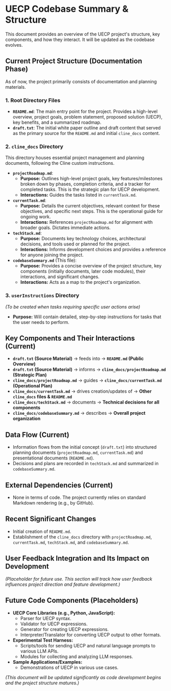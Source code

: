# UECP Codebase Summary & Structure

This document provides an overview of the UECP project's structure, key components, and how they interact. It will be updated as the codebase evolves.

## Current Project Structure (Documentation Phase)

As of now, the project primarily consists of documentation and planning materials.

### 1. Root Directory Files
*   **`README.md`**: The main entry point for the project. Provides a high-level overview, project goals, problem statement, proposed solution (UECP), key benefits, and a summarized roadmap.
*   **`draft.txt`**: The initial white paper outline and draft content that served as the primary source for the `README.md` and initial `cline_docs` content.

### 2. `cline_docs` Directory
This directory houses essential project management and planning documents, following the Cline custom instructions.

*   **`projectRoadmap.md`**:
    *   **Purpose:** Outlines high-level project goals, key features/milestones broken down by phases, completion criteria, and a tracker for completed tasks. This is the strategic plan for UECP development.
    *   **Interactions:** Guides the tasks listed in `currentTask.md`.
*   **`currentTask.md`**:
    *   **Purpose:** Details the current objectives, relevant context for these objectives, and specific next steps. This is the operational guide for ongoing work.
    *   **Interactions:** References `projectRoadmap.md` for alignment with broader goals. Dictates immediate actions.
*   **`techStack.md`**:
    *   **Purpose:** Documents key technology choices, architectural decisions, and tools used or planned for the project.
    *   **Interactions:** Informs development choices and provides a reference for anyone joining the project.
*   **`codebaseSummary.md`** (This file):
    *   **Purpose:** Provides a concise overview of the project structure, key components (initially documents, later code modules), their interactions, and significant changes.
    *   **Interactions:** Acts as a map to the project's organization.

### 3. `userInstructions` Directory
*(To be created when tasks requiring specific user actions arise)*
*   **Purpose:** Will contain detailed, step-by-step instructions for tasks that the user needs to perform.

## Key Components and Their Interactions (Current)
*   **`draft.txt` (Source Material)** -> feeds into -> **`README.md` (Public Overview)**
*   **`draft.txt` (Source Material)** -> informs -> **`cline_docs/projectRoadmap.md` (Strategic Plan)**
*   **`cline_docs/projectRoadmap.md`** -> guides -> **`cline_docs/currentTask.md` (Operational Plan)**
*   **`cline_docs/currentTask.md`** -> drives creation/updates of -> **Other `cline_docs` files & `README.md`**
*   **`cline_docs/techStack.md`** -> documents -> **Technical decisions for all components**
*   **`cline_docs/codebaseSummary.md`** -> describes -> **Overall project organization**

## Data Flow (Current)
*   Information flows from the initial concept (`draft.txt`) into structured planning documents (`projectRoadmap.md`, `currentTask.md`) and presentational documents (`README.md`).
*   Decisions and plans are recorded in `techStack.md` and summarized in `codebaseSummary.md`.

## External Dependencies (Current)
*   None in terms of code. The project currently relies on standard Markdown rendering (e.g., by GitHub).

## Recent Significant Changes
*   Initial creation of `README.md`.
*   Establishment of the `cline_docs` directory with `projectRoadmap.md`, `currentTask.md`, `techStack.md`, and `codebaseSummary.md`.

## User Feedback Integration and Its Impact on Development
*(Placeholder for future use. This section will track how user feedback influences project direction and feature development.)*

## Future Code Components (Placeholders)
*   **UECP Core Libraries (e.g., Python, JavaScript):**
    *   Parser for UECP syntax.
    *   Validator for UECP expressions.
    *   Generator for creating UECP expressions.
    *   Interpreter/Translator for converting UECP output to other formats.
*   **Experimental Test Harness:**
    *   Scripts/tools for sending UECP and natural language prompts to various LLM APIs.
    *   Modules for collecting and analyzing LLM responses.
*   **Sample Applications/Examples:**
    *   Demonstrations of UECP in various use cases.

*(This document will be updated significantly as code development begins and the project structure matures.)*
